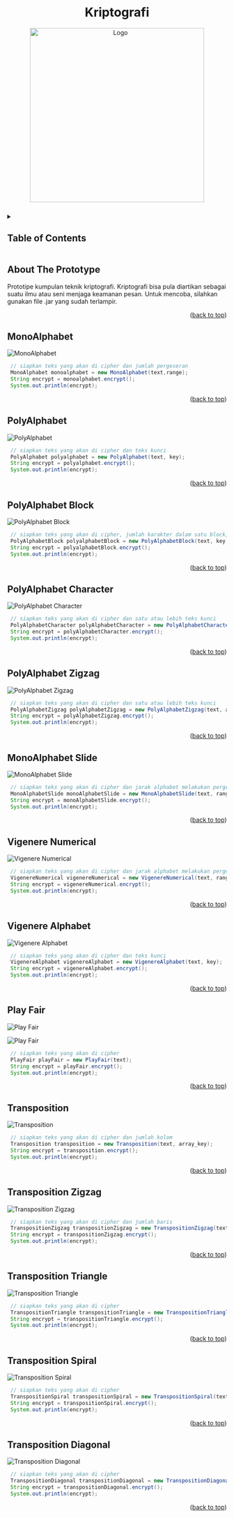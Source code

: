 <!-- Improved compatibility of back to top link: See: https://github.com/othneildrew/Best-README-Template/pull/73 -->
<a name="readme-top"></a>

<!-- PROJECT LOGO -->
<br />
<div align="center">
  <h1 align="center">Kriptografi</h1>
  <img src="images/theory.jpg" alt="Logo" width="400" >
</div>

<!-- TABLE OF CONTENTS -->
<details style="margin-top:24px">
  <summary><h2>Table of Contents</h2></summary>
      <ul>
          <li><a href="#about-the-prototype">About The Prototype</a></li>
          <li><a href="#MonoAlphabet">MonoAlphabet</a></li>
          <li><a href="#PolyAlphabet">PolyAlphabet</a></li>
          <li><a href="#PolyAlphabet-Block">PolyAlphabet Block</a></li>
          <li><a href="#PolyAlphabet-Character">PolyAlphabet Character</a></li>
          <li><a href="#PolyAlphabet-Zigzag">PolyAlphabet Zigzag</a></li>
          <li><a href="#MonoAlphabet-Slide">MonoAlphabet Slide</a></li>
          <li><a href="#Vigenere-Numerical">Vigenere Numerical</a></li>
          <li><a href="#Vigenere-Alphabet">Vigenere Alphabet</a></li>
          <li><a href="#Play-Fair">Play Fair</a></li>
          <li><a href="#Transposition">Transposition</a></li>
          <li><a href="#Transposition-Zigzag">Transposition Zigzag</a></li>
          <li><a href="#Transposition-Triangle">Transposition Triangle</a></li>
          <li><a href="#Transposition-Spiral">Transposition Spiral</a></li>
          <li><a href="#Transposition-Diagonal">Transposition Diagonal</a></li>
      </ul>
</details>

<!-- ABOUT THE PROJECT -->
## About The Prototype

Prototipe kumpulan teknik kriptografi. Kriptografi bisa pula diartikan sebagai suatu ilmu atau seni menjaga keamanan pesan. Untuk mencoba, silahkan gunakan file .jar yang sudah terlampir.

<p align="right">(<a href="#readme-top">back to top</a>)</p>

## MonoAlphabet

![MonoAlphabet][monoalphabet]

```java
 // siapkan teks yang akan di cipher dan jumlah pergeseran
 MonoAlphabet monoalphabet = new MonoAlphabet(text,range);
 String encrypt = monoalphabet.encrypt();
 System.out.println(encrypt);
```

<p align="right">(<a href="#readme-top">back to top</a>)</p>

## PolyAlphabet

![PolyAlphabet][polyalphabet]

```java
 // siapkan teks yang akan di cipher dan teks kunci
 PolyAlphabet polyalphabet = new PolyAlphabet(text, key);
 String encrypt = polyalphabet.encrypt();
 System.out.println(encrypt);
```

<p align="right">(<a href="#readme-top">back to top</a>)</p>

## PolyAlphabet Block

![PolyAlphabet Block][polyalphabet-block]

```java
 // siapkan teks yang akan di cipher, jumlah karakter dalam satu block, dan satu atau lebih teks kunci
 PolyAlphabetBlock polyalphabetBlock = new PolyAlphabetBlock(text, key, range);
 String encrypt = polyalphabetBlock.encrypt();
 System.out.println(encrypt);
```

<p align="right">(<a href="#readme-top">back to top</a>)</p>

## PolyAlphabet Character

![PolyAlphabet Character][polyalphabet-character]

```java
 // siapkan teks yang akan di cipher dan satu atau lebih teks kunci
 PolyAlphabetCharacter polyAlphabetCharacter = new PolyAlphabetCharacter(text, array_key);
 String encrypt = polyAlphabetCharacter.encrypt();
 System.out.println(encrypt);
```

<p align="right">(<a href="#readme-top">back to top</a>)</p>

## PolyAlphabet Zigzag

![PolyAlphabet Zigzag][polyalphabet-zigzag]

```java
 // siapkan teks yang akan di cipher dan satu atau lebih teks kunci
 PolyAlphabetZigzag polyAlphabetZigzag = new PolyAlphabetZigzag(text, array_key);
 String encrypt = polyAlphabetZigzag.encrypt();
 System.out.println(encrypt);
```

<p align="right">(<a href="#readme-top">back to top</a>)</p>

## MonoAlphabet Slide

![MonoAlphabet Slide][monoalphabet-slide]

```java
 // siapkan teks yang akan di cipher dan jarak alphabet melakukan pergeseran
 MonoAlphabetSlide monoAlphabetSlide = new MonoAlphabetSlide(text, range);
 String encrypt = monoAlphabetSlide.encrypt();
 System.out.println(encrypt);
```

<p align="right">(<a href="#readme-top">back to top</a>)</p>

## Vigenere Numerical

![Vigenere Numerical][vigenere-numerical]

```java
 // siapkan teks yang akan di cipher dan jarak alphabet melakukan pergeseran
 VigenereNumerical vigenereNumerical = new VigenereNumerical(text, range);
 String encrypt = vigenereNumerical.encrypt();
 System.out.println(encrypt);
```

<p align="right">(<a href="#readme-top">back to top</a>)</p>

## Vigenere Alphabet

![Vigenere Alphabet][vigenere-alphabet]

```java
 // siapkan teks yang akan di cipher dan teks kunci
 VigenereAlphabet vigenereAlphabet = new VigenereAlphabet(text, key);
 String encrypt = vigenereAlphabet.encrypt();
 System.out.println(encrypt);
```

<p align="right">(<a href="#readme-top">back to top</a>)</p>

## Play Fair

![Play Fair][play-fair]

![Play Fair][play-fair-2]

```java
 // siapkan teks yang akan di cipher
 PlayFair playFair = new PlayFair(text);
 String encrypt = playFair.encrypt();
 System.out.println(encrypt);
```

<p align="right">(<a href="#readme-top">back to top</a>)</p>

## Transposition

![Transposition][transposition]

```java
 // siapkan teks yang akan di cipher dan jumlah kolom
 Transposition transposition = new Transposition(text, array_key);
 String encrypt = transposition.encrypt();
 System.out.println(encrypt);
```

<p align="right">(<a href="#readme-top">back to top</a>)</p>

## Transposition Zigzag

![Transposition Zigzag][transposition-zigzag]

```java
 // siapkan teks yang akan di cipher dan jumlah baris
 TranspositionZigzag transpositionZigzag = new TranspositionZigzag(text, array_key);
 String encrypt = transpositionZigzag.encrypt();
 System.out.println(encrypt);
```

<p align="right">(<a href="#readme-top">back to top</a>)</p>

## Transposition Triangle

![Transposition Triangle][transposition-triangle]

```java
 // siapkan teks yang akan di cipher
 TranspositionTriangle transpositionTriangle = new TranspositionTriangle(text);
 String encrypt = transpositionTriangle.encrypt();
 System.out.println(encrypt);
```

<p align="right">(<a href="#readme-top">back to top</a>)</p>

## Transposition Spiral

![Transposition Spiral][transposition-spiral]

```java
 // siapkan teks yang akan di cipher
 TranspositionSpiral transpositionSpiral = new TranspositionSpiral(text);
 String encrypt = transpositionSpiral.encrypt();
 System.out.println(encrypt);
```

<p align="right">(<a href="#readme-top">back to top</a>)</p>

## Transposition Diagonal

![Transposition Diagonal][transposition-diagonal]

```java
 // siapkan teks yang akan di cipher
 TranspositionDiagonal transpositionDiagonal = new TranspositionDiagonal(text);
 String encrypt = transpositionDiagonal.encrypt();
 System.out.println(encrypt);
```

<p align="right">(<a href="#readme-top">back to top</a>)</p>

<!-- LINK BADGE & IMAGE-->
<!-- https://github.com/Ileriayo/markdown-badges -->

[theory]: images/theory.jpg
[monoalphabet]: images/monoalphabet.png
[polyalphabet]: images/polyalphabet.png
[polyalphabet-block]: images/block.png
[polyalphabet-character]: images/character.png
[polyalphabet-zigzag]: images/zigzag.png
[monoalphabet-slide]: images/slide.png
[vigenere-numerical]: images/number.png
[vigenere-alphabet]: images/alphabet.png
[play-fair]: images/playfair.png
[play-fair-2]: images/playfair-2.png
[transposition]: images/transposition.png
[transposition-zigzag]: images/transposition-zigzag.png
[transposition-triangle]: images/triangle.png
[transposition-spiral]: images/spiral.png
[transposition-diagonal]: images/diagonal.png
